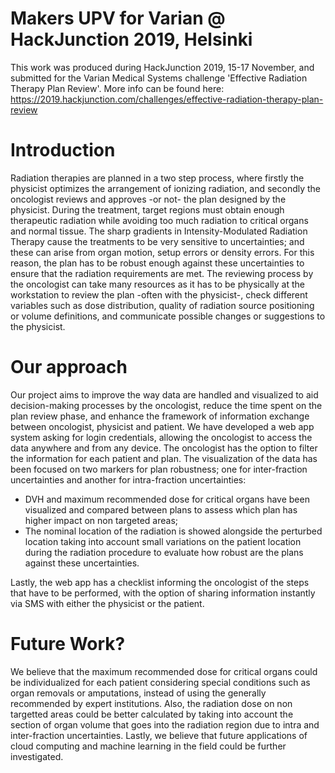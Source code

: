 # Makers UPV for Varian @ HackJunction 2019, Helsinki

This work was produced during HackJunction 2019, 15-17 November, and submitted for the Varian Medical Systems challenge 'Effective Radiation Therapy Plan Review'. More info can be found here: https://2019.hackjunction.com/challenges/effective-radiation-therapy-plan-review

# Introduction

Radiation therapies are planned in a two step process, where firstly the physicist optimizes the arrangement of ionizing radiation, and secondly the oncologist reviews and approves -or not- the plan designed by the physicist. During the treatment, target regions must obtain enough therapeutic radiation while avoiding too much radiation to critical organs and normal tissue.
The sharp gradients in Intensity-Modulated Radiation Therapy cause the treatments to be very sensitive to uncertainties; and these can arise from organ motion, setup errors or density errors. For this reason, the plan has to be robust enough against these uncertainties to ensure that the radiation requirements are met.
The reviewing process by the oncologist can take many resources as it has to be physically at the workstation to review the plan -often with the physicist-, check different variables such as dose distribution, quality of radiation source positioning or volume definitions, and communicate possible changes or suggestions to the physicist.

# Our approach

Our project aims to improve the way data are handled and visualized to aid decision-making processes by the oncologist, reduce the time spent on the plan review phase, and enhance the framework of information exchange between oncologist, physicist and patient.
We have developed a web app system asking for login credentials, allowing the oncologist to access the data anywhere and from any device. The oncologist has the option to filter the information for each patient and plan. The visualization of the data has been focused on two markers for plan robustness; one for inter-fraction uncertainties and another for intra-fraction uncertainties:

* DVH and maximum recommended dose for critical organs have been visualized and compared between plans to assess which plan has higher impact on non targeted areas;
* The nominal location of the radiation is showed alongside the perturbed location taking into account small variations on the patient location during the radiation procedure to evaluate how robust are the plans against these uncertainties.

Lastly, the web app has a checklist informing the oncologist of the steps that have to be performed, with the option of sharing information instantly via SMS with either the physicist or the patient.

# Future Work?

We believe that the maximum recommended dose for critical organs could be individualized for each patient considering special conditions such as organ removals or amputations, instead of using the generally recommended by expert institutions.
Also, the radiation dose on non targetted areas could be better calculated by taking into account the section of organ volume that goes into the radiation region due to intra and inter-fraction uncertainties.
Lastly, we believe that future applications of cloud computing and machine learning in the field could be further investigated.
